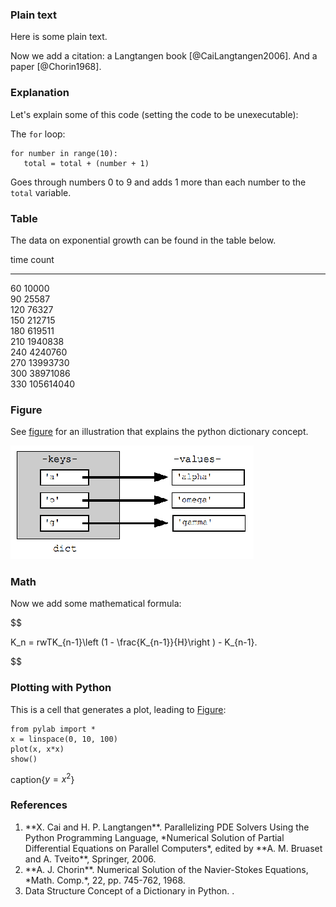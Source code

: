 ### Plain text

Here is some plain text.

Now we add a citation: a Langtangen book [@CaiLangtangen2006]. And a paper [@Chorin1968].

### Explanation

Let's explain some of this code
(setting the code to be unexecutable):

The `for` loop:


~~~{.Python}
for number in range(10):
   total = total + (number + 1)
~~~

Goes through numbers 0 to 9 and adds 1 more than each number to the `total` variable.

### Table

The data on exponential growth can be found in the table below.


time    count    
----  ---------  
 60     10000    
 90     25587    
120     76327    
150     212715   
180     619511   
210    1940838   
240    4240760   
270    13993730  
300    38971086  
330   105614040  


### Figure

See [figure](#PythonDict) for an illustration that explains the python dictionary concept.

<!-- <img src="img/PythonDict.png" width="400"><p><em>Data structure concept of a dictionary in python. From [@PythonDict]. <div id="PythonDict"></div></em></p> -->
![<p><em>Data structure concept of a dictionary in python. From [@PythonDict]. <div id="PythonDict"></div></em></p>](img/PythonDict.png)

### Math

Now we add some mathematical formula:

$$

K_n = rwTK_{n-1}\left (1 - \frac{K_{n-1}}{H}\right ) - K_{n-1}.

$$

### Plotting with Python

This is a cell that generates a plot,
leading to [Figure](#python_plot):


~~~{.Python}
from pylab import *
x = linspace(0, 10, 100)
plot(x, x*x)
show()
~~~

caption{$y=x^2$}
<div id="python_plot"></div>

### References

 1. <div id="CaiLangtangen2006"></div> **X. Cai and H. P. Langtangen**.  Parallelizing PDE Solvers Using the Python Programming Language, *Numerical Solution of Partial Differential Equations on Parallel 	Computers*, edited by **A. M. Bruaset and A. Tveito**, Springer, 2006.
 2. <div id="Chorin1968"></div> **A. J. Chorin**.  Numerical Solution of the Navier-Stokes Equations, *Math. Comp.*, 22, pp. 745-762, 1968.
 3. <div id="PythonDict"></div> Data Structure Concept of a Dictionary in Python.  <https://commons.wikimedia.org/wiki/File:GooglePythonClass_Day1_Part3_Pic.jpg>.


